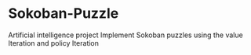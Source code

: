 # Sokoban-Puzzle

Artificial intelligence project
Implement Sokoban puzzles using the value Iteration and policy Iteration
